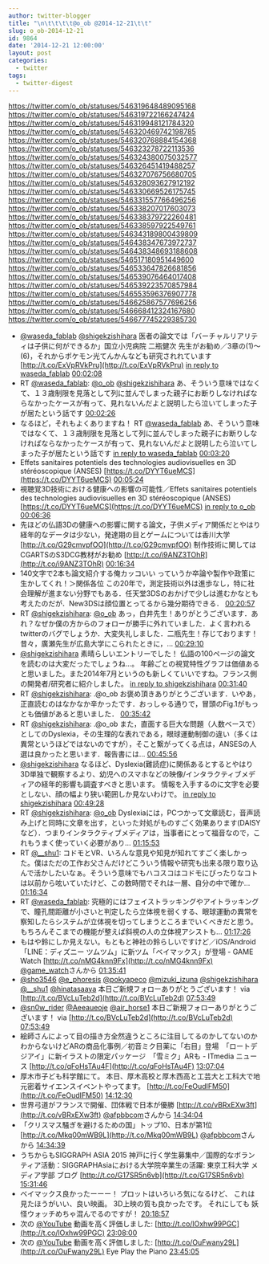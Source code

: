 ```yaml
---
author: twitter-blogger
title: "\n\t\t\t\t@o_ob @2014-12-21\t\t"
slug: o_ob-2014-12-21
id: 9864
date: '2014-12-21 12:00:00'
layout: post
categories:
  - twitter
tags:
  - twitter-digest
---
```


https://twitter.com/o_ob/statuses/546319648489095168 https://twitter.com/o_ob/statuses/546319722166247424 https://twitter.com/o_ob/statuses/546319948121784320 https://twitter.com/o_ob/statuses/546320469742198785 https://twitter.com/o_ob/statuses/546320768884154368 https://twitter.com/o_ob/statuses/546323278722113536 https://twitter.com/o_ob/statuses/546324380075032577 https://twitter.com/o_ob/statuses/546326451419488257 https://twitter.com/o_ob/statuses/546327076756680705 https://twitter.com/o_ob/statuses/546328093627912192 https://twitter.com/o_ob/statuses/546330669526175745 https://twitter.com/o_ob/statuses/546331557766496256 https://twitter.com/o_ob/statuses/546338207017603073 https://twitter.com/o_ob/statuses/546338379722260481 https://twitter.com/o_ob/statuses/546338597922549761 https://twitter.com/o_ob/statuses/546343189800439809 https://twitter.com/o_ob/statuses/546438347673972737 https://twitter.com/o_ob/statuses/546438348693188608 https://twitter.com/o_ob/statuses/546517180951449600 https://twitter.com/o_ob/statuses/546533647826681856 https://twitter.com/o_ob/statuses/546539076464017408 https://twitter.com/o_ob/statuses/546539223570857984 https://twitter.com/o_ob/statuses/546553596376907778 https://twitter.com/o_ob/statuses/546625867577696256 https://twitter.com/o_ob/statuses/546668412324167680 https://twitter.com/o_ob/statuses/546677745229385730  

*   [@waseda_fablab](https://twitter.com/waseda_fablab) [@shigekzishihara](https://twitter.com/shigekzishihara) 医者の論文では「バーチャルリアリティは子供に何ができるか」国立小児病院 二瓶健次 先生がお勧め／3章の(1)～(6)，それからポケモン光てんかんなども研究されれています [http://t.co/ExVpRVkPru](http://t.co/ExVpRVkPru) [in reply to waseda_fablab](https://twitter.com/waseda_fablab/statuses/546315634397544448) [00:02:08](https://twitter.com/o_ob/statuses/546319648489095168)
*   RT [@waseda_fablab](https://twitter.com/waseda_fablab): [@o_ob](https://twitter.com/o_ob) [@shigekzishihara](https://twitter.com/shigekzishihara) あ、そういう意味ではなくて、１３歳制限を見落として列に並んでしまった親子にお断りしなければならなかったケースが有って、見れないんだよと説明したら泣いてしまった子が居たという話です [00:02:26](https://twitter.com/o_ob/statuses/546319722166247424)
*   なるほど，それもよくありますね！ RT [@waseda_fablab](https://twitter.com/waseda_fablab) あ、そういう意味ではなくて、１３歳制限を見落として列に並んでしまった親子にお断りしなければならなかったケースが有って、見れないんだよと説明したら泣いてしまった子が居たという話です [in reply to waseda_fablab](https://twitter.com/waseda_fablab/statuses/546319438069235712) [00:03:20](https://twitter.com/o_ob/statuses/546319948121784320)
*   Effets sanitaires potentiels des technologies audiovisuelles en 3D stéréoscopique (ANSES) [https://t.co/DYYT6ueMCS](https://t.co/DYYT6ueMCS) [00:05:24](https://twitter.com/o_ob/statuses/546320469742198785)
*   視聴覚3D技術における健康への影響の可能性／Effets sanitaires potentiels des technologies audiovisuelles en 3D stéréoscopique (ANSES) [https://t.co/DYYT6ueMCS](https://t.co/DYYT6ueMCS) [in reply to o_ob](https://twitter.com/o_ob/statuses/546320469742198785) [00:06:36](https://twitter.com/o_ob/statuses/546320768884154368)
*   先ほどの仏語3Dの健康への影響に関する論文，子供メディア関係だとやはり経年的なデータは少ない，発達期の目とゲームについては香川大学 [http://t.co/G29cmvpfOO](http://t.co/G29cmvpfOO) 制作技術に関してはCGARTSのS3DCG教材がお勧め [http://t.co/i9ANZ3TOhR](http://t.co/i9ANZ3TOhR) [00:16:34](https://twitter.com/o_ob/statuses/546323278722113536)
*   140文字で2本も論文紹介する俺カッコいい っていうか卒論や製作や政策に生かしてくれ！＞関係各位 この20年で，測定技術以外は進歩なし，特に社会理解が進まない分野でもある．任天堂3DSのおかげで少しは進むかなとも考えたのだが．New3DSは顔位置とってるから幾分期待できる． [00:20:57](https://twitter.com/o_ob/statuses/546324380075032577)
*   RT [@shigekzishihara](https://twitter.com/shigekzishihara): [@o_ob](https://twitter.com/o_ob) あっ，白井先生！ありがとうございます．あれ？なぜか僕の方からのフォローが勝手に外れていました．よく言われるtwitterのバグでしょうか．大変失礼しました．二瓶先生！存じております！昔々，廣瀬先生が広島大学にこられたときに，… [00:29:10](https://twitter.com/o_ob/statuses/546326451419488257)
*   [@shigekzishihara](https://twitter.com/shigekzishihara) 素晴らしいエントリーでした！ 仏語の100ページの論文を読むのは大変だったでしょうね...。 年齢ごとの視覚特性グラフは価値あると思いました。また2014年7月というのも新しくていいですね。フランス側の開発者/研究者に紹介しました。 [in reply to shigekzishihara](https://twitter.com/shigekzishihara/statuses/546326414824181760) [00:31:40](https://twitter.com/o_ob/statuses/546327076756680705)
*   RT [@shigekzishihara](https://twitter.com/shigekzishihara): .@o_ob お褒め頂きありがとうございます．いやあ，正直読むのはなかなか辛かったです．おっしゃる通りで，冒頭のFig.1がもっとも価値があると思いました． [00:35:42](https://twitter.com/o_ob/statuses/546328093627912192)
*   RT [@shigekzishihara](https://twitter.com/shigekzishihara): .@o_ob また，直面する巨大な問題（人数ベースで）としてのDyslexia，その生理的な表れである，眼球運動制御の違い（多くは異常というほどではないのですが），そこと繋がってくる点は，ANSESの人選は良かったと思います．報告書には… [00:45:56](https://twitter.com/o_ob/statuses/546330669526175745)
*   [@shigekzishihara](https://twitter.com/shigekzishihara) なるほど、Dyslexia(難読症)に関係あるとするとやはり3D単独で観察するより、幼児へのスマホなどの映像/インタラクティブメディアの経年的影響も調査すべきと思います。 情報を入手するのに文字を必要としない、顔の幅より狭い範囲しか見ないわけで。 [in reply to shigekzishihara](https://twitter.com/shigekzishihara/statuses/546328517810466816) [00:49:28](https://twitter.com/o_ob/statuses/546331557766496256)
*   RT [@shigekzishihara](https://twitter.com/shigekzishihara): [@o_ob](https://twitter.com/o_ob) Dyslexiaには，PCつかって文章読む，音声読み上げと同時に文章を出す，といった対処がものすごく効果あります(DAISYなど）．つまりインタラクティブメディアは，当事者にとって福音なので，これもうまく使っていく必要があり… [01:15:53](https://twitter.com/o_ob/statuses/546338207017603073)
*   RT [@__shu1](https://twitter.com/__shu1): コドモとVR、いろんな意見や知見が知れてすごく楽しかった。僕はただの工作お父さんだけどこういう情報や研究も出来る限り取り込んで活かしたいなぁ。そういう意味でもハコスコはコドモにぴったりなコトは以前から呟いていたけど、この数時間でそれは一層、自分の中で確か… [01:16:34](https://twitter.com/o_ob/statuses/546338379722260481)
*   RT [@waseda_fablab](https://twitter.com/waseda_fablab): 究極的にはフェイストラッキングやアイトラッキングで、瞳孔間距離が小さいと判定したら立体視を弱くする、眼球運動の異常を察知したらシステムが立体視を切ってしまうところまでいくべきだと思う。もちろんそこまでの機能が整えば斜視の人の立体視アシストも… [01:17:26](https://twitter.com/o_ob/statuses/546338597922549761)
*   もはや鈴にしか見えない。もともと神社の鈴らしいですけど／iOS/Android「LINE：ディズニー ツムツム」に新ツム「ベイマックス」が登場 - GAME Watch [http://t.co/nMG4knn9Fx](http://t.co/nMG4knn9Fx) [@game_watch](https://twitter.com/game_watch)さんから [01:35:41](https://twitter.com/o_ob/statuses/546343189800439809)
*   [@sho3546](https://twitter.com/sho3546) [@e_phoresis](https://twitter.com/e_phoresis) [@pokyapeco](https://twitter.com/pokyapeco) [@mizuki_izuna](https://twitter.com/mizuki_izuna) [@shigekzishihara](https://twitter.com/shigekzishihara) [@__shu1](https://twitter.com/__shu1) [@hinatasaaya](https://twitter.com/hinatasaaya) 本日ご新規フォローありがとうございます！ via [http://t.co/BVcLuTeb2d](http://t.co/BVcLuTeb2d) [07:53:49](https://twitter.com/o_ob/statuses/546438347673972737)
*   [@sn0w_rider](https://twitter.com/sn0w_rider) [@Aeeaueoje](https://twitter.com/Aeeaueoje) [@air_horse1](https://twitter.com/air_horse1) 本日ご新規フォローありがとうございます！ via [http://t.co/BVcLuTeb2d](http://t.co/BVcLuTeb2d) [07:53:49](https://twitter.com/o_ob/statuses/546438348693188608)
*   絵師さんによって目の描き方全然違うところに注目してるのかしてないのかわからないけどARの商品化事例／初音ミク目薬に「右目」登場　「ロートデジアイ」に新イラストの限定パッケージ　「雪ミク」ARも - ITmedia ニュース [http://t.co/qFoHsTAu4F](http://t.co/qFoHsTAu4F) [13:07:04](https://twitter.com/o_ob/statuses/546517180951449600)
*   厚木市子ども科学館にて。 本日、厚木高校と厚木西高と工芸大と工科大で地元密着サイエンスイベントやってます。 [http://t.co/FeOudIFM50](http://t.co/FeOudIFM50) [14:12:30](https://twitter.com/o_ob/statuses/546533647826681856)
*   世界弓道がフランスで開催、団体戦で日本が優勝 [http://t.co/vBRxEXw3ft](http://t.co/vBRxEXw3ft) [@afpbbcom](https://twitter.com/afpbbcom)さんから [14:34:04](https://twitter.com/o_ob/statuses/546539076464017408)
*   「クリスマス騒ぎを避けるための国」トップ10、日本が第1位 [http://t.co/Mkq00mWB9L](http://t.co/Mkq00mWB9L) [@afpbbcom](https://twitter.com/afpbbcom)さんから [14:34:39](https://twitter.com/o_ob/statuses/546539223570857984)
*   うちからもSIGGRAPH ASIA 2015 神戸に行く学生募集中／国際的なボランティア活動：SIGGRAPHAsiaにおける大学院卒業生の活躍: 東京工科大学 メディア学部 ブログ [http://t.co/G17SR5n6vb](http://t.co/G17SR5n6vb) [15:31:46](https://twitter.com/o_ob/statuses/546553596376907778)
*   ベイマックス良かったーーー！ プロットはいろいろ気になるけど、 これは見たほうがいい、良い映画。 3D上映の質も良かったです。 それにしても 妖怪ウォッチめちゃ混んでるのですが！ [20:18:57](https://twitter.com/o_ob/statuses/546625867577696256)
*   次の [@YouTube](https://twitter.com/YouTube) 動画を高く評価しました: [http://t.co/lOxhw99PGC](http://t.co/lOxhw99PGC) [23:08:00](https://twitter.com/o_ob/statuses/546668412324167680)
*   次の [@YouTube](https://twitter.com/YouTube) 動画を高く評価しました: [http://t.co/OuFwany29L](http://t.co/OuFwany29L) Eye Play the Piano [23:45:05](https://twitter.com/o_ob/statuses/546677745229385730)